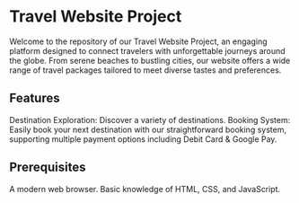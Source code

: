 # Travel Website Project
Welcome to the repository of our Travel Website Project, an engaging platform designed to connect travelers
with unforgettable journeys around the globe. From serene beaches to bustling cities, our website offers a wide range of travel
packages tailored to meet diverse tastes and preferences.

## Features
Destination Exploration: Discover a variety of destinations.
Booking System: Easily book your next destination with our straightforward booking system, supporting multiple payment options including Debit Card  & Google Pay.

## Prerequisites
A modern web browser.
Basic knowledge of HTML, CSS, and JavaScript.
